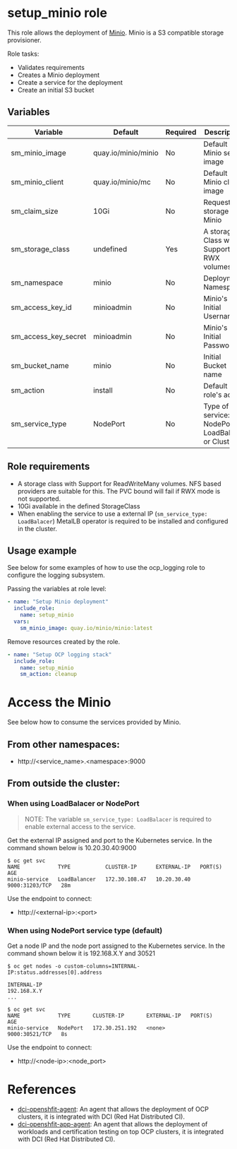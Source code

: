 # setup_minio role

This role allows the deployment of [Minio](https://min.io/). Minio is a S3 compatible storage provisioner.

Role tasks:
  - Validates requirements
  - Creates a Minio deployment
  - Create a service for the deployment
  - Create an initial S3 bucket

## Variables

| Variable                               | Default                       | Required   | Description                                         |
| -------------------------------------- | ----------------------------- | ---------- | ----------------------------------------------------|
| sm_minio_image                         | quay.io/minio/minio           | No         | Default Minio server image                          |
| sm_minio_client                        | quay.io/minio/mc              | No         | Default Minio client image                          |
| sm_claim_size                          | 10Gi                          | No         | Requested storage for Minio                         |
| sm_storage_class                       | undefined                     | Yes        | A storage Class with Support for RWX volumes        |
| sm_namespace                           | minio                         | No         | Deployment Namespace                                |
| sm_access_key_id                       | minioadmin                    | No         | Minio's Initial Username                            |
| sm_access_key_secret                   | minioadmin                    | No         | Minio's Initial Password                            |
| sm_bucket_name                         | minio                         | No         | Initial Bucket name                                 |
| sm_action                              | install                       | No         | Default role's action                               |
| sm_service_type                        | NodePort                      | No         | Type of service: NodePort, LoadBalacer or ClusterIP |

## Role requirements
  - A storage class with Support for ReadWriteMany volumes. NFS based providers are suitable for this. The PVC bound will fail if RWX mode is not supported.
  - 10Gi available in the defined StorageClass
  - When enabling the service to use a external IP (`sm_service_type: LoadBalacer`) MetalLB operator is required to be installed and configured in the cluster.

## Usage example

See below for some examples of how to use the ocp_logging role to configure the logging subsystem.

Passing the variables at role level:
```yaml
- name: "Setup Minio deployment"
  include_role:
    name: setup_minio
  vars:
    sm_minio_image: quay.io/minio/minio:latest
```

Remove resources created by the role.
```yaml
- name: "Setup OCP logging stack"
  include_role:
    name: setup_minio
    sm_action: cleanup
```

# Access the Minio

See below how to consume the services provided by Minio.

## From other namespaces:
  - http://\<service_name\>.\<namespace\>:9000

## From outside the cluster:

### When using LoadBalacer or NodePort
> NOTE: The variable `sm_service_type: LoadBalacer` is required to enable external access to the service.

Get the external IP assigned and port to the Kubernetes service. In the command shown below is 10.20.30.40:9000
```
$ oc get svc
NAME            TYPE           CLUSTER-IP      EXTERNAL-IP   PORT(S)          AGE
minio-service   LoadBalancer   172.30.108.47   10.20.30.40   9000:31203/TCP   28m
```

Use the endpoint to connect:
  - http://\<external-ip\>:\<port\>

### When using NodePort service type (default)

Get a node IP and the node port assigned to the Kubernetes service. In the command shown below it is 192.168.X.Y and 30521
```
$ oc get nodes -o custom-columns=INTERNAL-IP:status.addresses[0].address

INTERNAL-IP
192.168.X.Y
...

$ oc get svc
NAME            TYPE       CLUSTER-IP       EXTERNAL-IP   PORT(S)          AGE
minio-service   NodePort   172.30.251.192   <none>        9000:30521/TCP   8s
```

Use the endpoint to connect:
  - http://\<node-ip\>:\<node_port\>

# References

* [dci-openshfit-agent](https://github.com/redhat-cip/dci-openshift-agent/): An agent that allows the deployment of OCP clusters, it is integrated with DCI (Red Hat Distributed CI).
* [dci-openshfit-app-agent](https://github.com/redhat-cip/dci-openshift-app-agent/): An agent that allows the deployment of workloads and certification testing on top OCP clusters, it is integrated with DCI (Red Hat Distributed CI).
